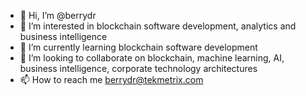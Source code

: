 - 👋 Hi, I’m @berrydr
- 👀 I’m interested in blockchain software development, analytics and business intelligence
- 🌱 I’m currently learning blockchain software development
- 💞️ I’m looking to collaborate on blockchain, machine learning, AI, business intelligence, corporate technology architectures
- 📫 How to reach me berrydr@tekmetrix.com

<!myBerryDR
berrydr/berrydr is a ✨ special ✨ repository because its `README.md` (this file) appears on your GitHub profile.
You can click the Preview link to take a look at your changes.
--->
